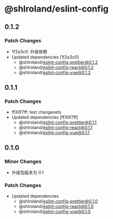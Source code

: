 # @shlroland/eslint-config

## 0.1.2

### Patch Changes

- 1f2a3c0: 升级依赖
- Updated dependencies [1f2a3c0]
  - @shlroland/eslint-config-prettier@0.1.2
  - @shlroland/eslint-config-react@0.1.2
  - @shlroland/eslint-config-vue@0.1.2

## 0.1.1

### Patch Changes

- ff30f7ff: test changesets
- Updated dependencies [ff30f7ff]
  - @shlroland/eslint-config-prettier@0.1.1
  - @shlroland/eslint-config-react@0.1.1
  - @shlroland/eslint-config-vue@0.1.1

## 0.1.0

### Minor Changes

- 升级包版本为 0.1

### Patch Changes

- Updated dependencies
  - @shlroland/eslint-config-prettier@0.1.0
  - @shlroland/eslint-config-react@0.1.0
  - @shlroland/eslint-config-vue@0.1.0
